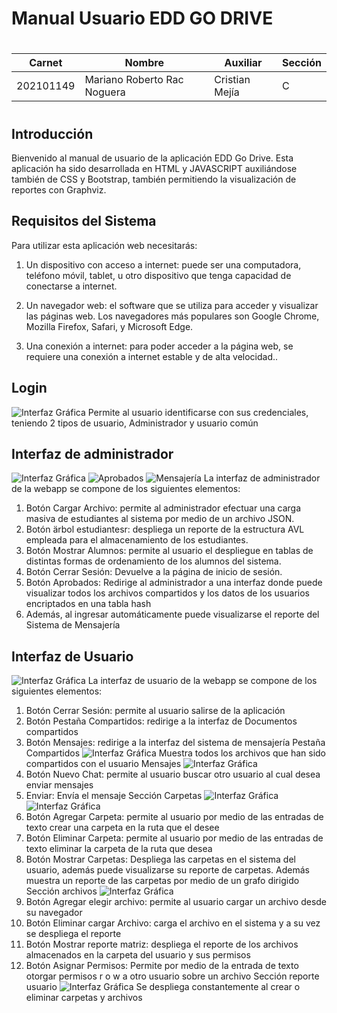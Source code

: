 # Manual Usuario EDD GO DRIVE
#
| Carnet            | Nombre      | Auxiliar | Sección|
|-------------------|-------------|------------|--------|
|202101149| Mariano Roberto Rac Noguera | Cristian Mejía|C|
#
## Introducción

Bienvenido al manual de usuario de la aplicación EDD Go Drive. Esta aplicación ha sido desarrollada en HTML y JAVASCRIPT auxiliándose también de CSS y Bootstrap, también permitiendo la visualización de reportes con Graphviz.

## Requisitos del Sistema

Para utilizar esta aplicación web necesitarás:
1. Un dispositivo con acceso a internet: puede ser una computadora, teléfono móvil, tablet, u otro dispositivo que tenga capacidad de conectarse a internet.

2. Un navegador web: el software que se utiliza para acceder y visualizar las páginas web. Los navegadores más populares son Google Chrome, Mozilla Firefox, Safari, y Microsoft Edge.

3. Una conexión a internet: para poder acceder a la página web, se requiere una conexión a internet estable y de alta velocidad..
## Login
![Interfaz Gráfica](https://github.com/akamariano/EDD_1S2023_PY_202101149/blob/branchcommit2fase2/EDD_Proyecto1_Fase2/loginedd.png)
Permite al usuario identificarse con sus credenciales, teniendo 2 tipos de usuario, Administrador y usuario común

## Interfaz de administrador
![Interfaz Gráfica](https://github.com/akamariano/EDD_1S2023_PY_202101149/blob/branchcommit2fase2/EDD_Proyecto1_Fase2/eddadmingraph.png)
![Aprobados](https://github.com/akamariano/EDD_1S2023_PY_202101149/blob/main/aprobadosedd.png)
![Mensajería](https://github.com/akamariano/EDD_1S2023_PY_202101149/blob/main/reportemensaje.png)
La interfaz de administrador de la webapp se compone de los  siguientes elementos:
1. Botón Cargar Archivo: permite al administrador efectuar una carga masiva de estudiantes al sistema por medio de un archivo JSON.
2. Botón ärbol estudiantesr: despliega un reporte de la estructura AVL empleada para el almacenamiento de los estudiantes.
3. Botón Mostrar Alumnos: permite al usuario el despliegue en tablas de distintas formas de ordenamiento de los alumnos del sistema.
4. Botón Cerrar Sesión: Devuelve a la página de inicio de sesión.
5. Botón Aprobados: Redirige al administrador a una interfaz donde puede visualizar todos los archivos compartidos y los datos de los usuarios encriptados en una tabla hash
6. Además, al ingresar automáticamente puede visualizarse el reporte del Sistema de Mensajería
## Interfaz de Usuario
![Interfaz Gráfica](https://github.com/akamariano/EDD_1S2023_PY_202101149/blob/main/nuevainterfazedd.png)
La interfaz de usuario de la webapp se compone de los  siguientes elementos:
1. Botón Cerrar Sesión: permite al usuario salirse de la aplicación
2. Botón Pestaña Compartidos: redirige a la interfaz de Documentos compartidos
3. Botón Mensajes: redirige a la interfaz del sistema de mensajería
Pestaña Compartidos
![Interfaz Gráfica](https://github.com/akamariano/EDD_1S2023_PY_202101149/blob/main/compartidosedd.png)
Muestra todos los archivos que han sido compartidos con el usuario
Mensajes
![Interfaz Gráfica](https://github.com/akamariano/EDD_1S2023_PY_202101149/blob/main/mensajeedd.png)
1. Botón Nuevo Chat: permite al usuario buscar otro usuario al cual desea enviar mensajes
2. Enviar: Envía el mensaje
Sección Carpetas
![Interfaz Gráfica](https://github.com/akamariano/EDD_1S2023_PY_202101149/blob/branchcommit2fase2/EDD_Proyecto1_Fase2/seccioncarpetas.png)
![Interfaz Gráfica](https://github.com/akamariano/EDD_1S2023_PY_202101149/blob/main/grafocarpeta.png)
1. Botón Agregar Carpeta: permite al usuario por medio de las entradas de texto crear una carpeta en la ruta que el desee
2. Botón Eliminar Carpeta: permite al usuario por medio de las entradas de texto eliminar la carpeta de la ruta que desea
3. Botón Mostrar Carpetas: Despliega las carpetas en el sistema del usuario, además puede visualizarse su reporte de carpetas. Además muestra un reporte de las carpetas por medio de un grafo dirigido
Sección archivos
![Interfaz Gráfica](https://github.com/akamariano/EDD_1S2023_PY_202101149/blob/branchcommit2fase2/EDD_Proyecto1_Fase2/seccionarchivos.png)
1. Botón Agregar elegir archivo: permite al usuario cargar un archivo desde su navegador
2. Botón Eliminar cargar Archivo: carga el archivo en el sistema y a su vez se despliega el reporte
3. Botón Mostrar reporte matriz: despliega el reporte de los archivos almacenados en la carpeta del usuario y sus permisos
4. Botón Asignar Permisos: Permite por medio de la entrada de texto otorgar permisos r o w a otro usuario sobre un archivo
Sección reporte usuario
![Interfaz Gráfica](https://github.com/akamariano/EDD_1S2023_PY_202101149/blob/branchcommit2fase2/EDD_Proyecto1_Fase2/seccionreporte.png)
Se despliega constantemente al crear o eliminar carpetas y archivos
